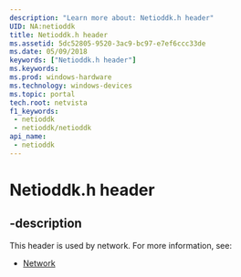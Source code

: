 ```yaml
---
description: "Learn more about: Netioddk.h header"
UID: NA:netioddk
title: Netioddk.h header
ms.assetid: 5dc52805-9520-3ac9-bc97-e7ef6ccc33de
ms.date: 05/09/2018
keywords: ["Netioddk.h header"]
ms.keywords: 
ms.prod: windows-hardware
ms.technology: windows-devices
ms.topic: portal
tech.root: netvista
f1_keywords:
 - netioddk
 - netioddk/netioddk
api_name:
 - netioddk
---
```


# Netioddk.h header


## -description

This header is used by network. For more information, see:

- [Network](../_netvista/index.md)

